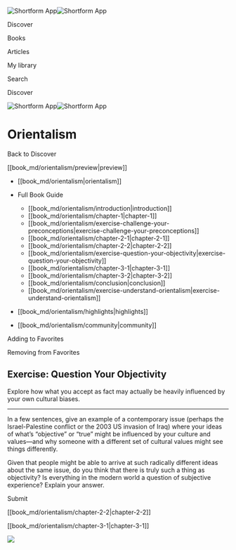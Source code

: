 ![Shortform App](/img/logo.36a2399e.svg)![Shortform App](/img/logo-dark.70c1b072.svg)

Discover

Books

Articles

My library

Search

Discover

![Shortform App](/img/logo.36a2399e.svg)![Shortform App](/img/logo-dark.70c1b072.svg)

# Orientalism

Back to Discover

[[book_md/orientalism/preview|preview]]

  * [[book_md/orientalism|orientalism]]
  * Full Book Guide

    * [[book_md/orientalism/introduction|introduction]]
    * [[book_md/orientalism/chapter-1|chapter-1]]
    * [[book_md/orientalism/exercise-challenge-your-preconceptions|exercise-challenge-your-preconceptions]]
    * [[book_md/orientalism/chapter-2-1|chapter-2-1]]
    * [[book_md/orientalism/chapter-2-2|chapter-2-2]]
    * [[book_md/orientalism/exercise-question-your-objectivity|exercise-question-your-objectivity]]
    * [[book_md/orientalism/chapter-3-1|chapter-3-1]]
    * [[book_md/orientalism/chapter-3-2|chapter-3-2]]
    * [[book_md/orientalism/conclusion|conclusion]]
    * [[book_md/orientalism/exercise-understand-orientalism|exercise-understand-orientalism]]
  * [[book_md/orientalism/highlights|highlights]]
  * [[book_md/orientalism/community|community]]



Adding to Favorites 

Removing from Favorites 

## Exercise: Question Your Objectivity

Explore how what you accept as fact may actually be heavily influenced by your own cultural biases.

* * *

In a few sentences, give an example of a contemporary issue (perhaps the Israel-Palestine conflict or the 2003 US invasion of Iraq) where your ideas of what’s “objective” or “true” might be influenced by your culture and values—and why someone with a different set of cultural values might see things differently.

Given that people might be able to arrive at such radically different ideas about the same issue, do you think that there is truly such a thing as objectivity? Is everything in the modern world a question of subjective experience? Explain your answer.

Submit 

[[book_md/orientalism/chapter-2-2|chapter-2-2]]

[[book_md/orientalism/chapter-3-1|chapter-3-1]]

![](https://bat.bing.com/action/0?ti=56018282&Ver=2&mid=6114e5cb-eb3f-40b3-9f61-676c2814ec1a&sid=f30c5e70639211ee87d33f0876d93783&vid=f30c9700639211eeb3a75d830392c94f&vids=0&msclkid=N&pi=0&lg=en-US&sw=800&sh=600&sc=24&nwd=1&tl=Shortform%20%7C%20Book&p=https%3A%2F%2Fwww.shortform.com%2Fapp%2Fbook%2Forientalism%2Fexercise-question-your-objectivity&r=&lt=310&evt=pageLoad&sv=1&rn=763772)
